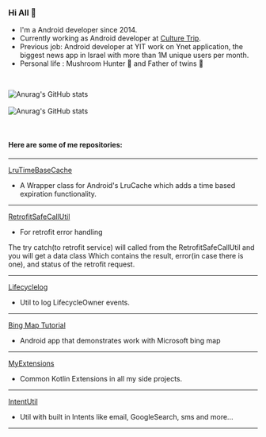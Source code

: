 
### Hi All 👋

* I'm a Android developer since 2014. 
* Currently working as Android developer at [Culture Trip](https://theculturetrip.com/). 
* Previous job: Android developer at YIT work on Ynet application, the biggest news app in Israel with more than 1M unique users per month.
* Personal life : Mushroom Hunter  🍄  and Father of twins  💪 
<br/>

<!-- ![android](https://img.shields.io/badge/-android-3b2e5a?&style=plastic&logo=android)
<br/>
![Java](https://img.shields.io/badge/-java-3f4441?style=plastic&logo=java)
<br/>
![Kotlin](https://img.shields.io/badge/-kotlin-006a71?style=plastic&logo=kotlin)
<br/> -->

![Anurag's GitHub stats](https://github-readme-stats.vercel.app/api/top-langs?username=davidHarush&show_icons=true&theme=buefy )
<br/><br/>
![Anurag's GitHub stats](https://github-readme-stats.vercel.app/api?username=davidHarush&show_icons=true&theme=buefy )


<br/>





####   Here are some of me repositories:

---

[LruTimeBaseCache](https://github.com/davidHarush/LruTimeBaseCache)

* A Wrapper class for Android's LruCache which adds a time based expiration functionality.
  
---
[RetrofitSafeCallUtil](https://github.com/davidHarush/RetrofitSafeCallUtil)

* For retrofit error handling

The try catch(to retrofit service) will called from the RetrofitSafeCallUtil and you will get a data class Which contains the result, error(in case there is one), and status of the retrofit request.
  
---


[Lifecyclelog](https://github.com/davidHarush/Lifecyclelog)

* Util to log LifecycleOwner events.
 
---
[Bing Map Tutorial]( https://github.com/davidHarush/BingMapTutorial)

* Android app that demonstrates work with Microsoft bing map

---

[MyExtensions](https://github.com/davidHarush/MyExtensions)

* Common Kotlin Extensions in all my side projects.

---

[IntentUtil](https://github.com/davidHarush/IntentUtil)

* Util with built in Intents like email, GoogleSearch, sms and more...
 
---

